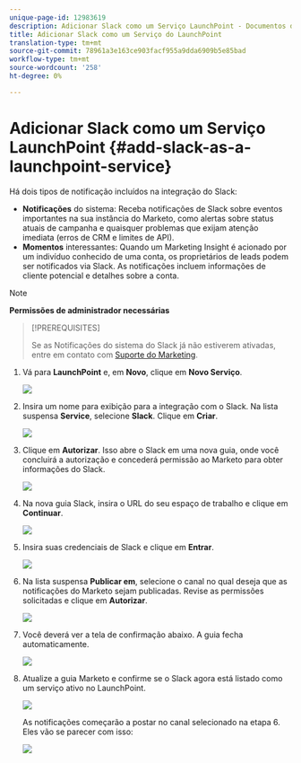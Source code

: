 ```yaml
---
unique-page-id: 12983619
description: Adicionar Slack como um Serviço LaunchPoint - Documentos do Marketing - Documentação do produto
title: Adicionar Slack como um Serviço do LaunchPoint
translation-type: tm+mt
source-git-commit: 78961a3e163ce903facf955a9dda6909b5e85bad
workflow-type: tm+mt
source-wordcount: '258'
ht-degree: 0%

---
```



# Adicionar Slack como um Serviço LaunchPoint {#add-slack-as-a-launchpoint-service}

Há dois tipos de notificação incluídos na integração do Slack:

* **Notificações** do sistema: Receba notificações de Slack sobre eventos importantes na sua instância do Marketo, como alertas sobre status atuais de campanha e quaisquer problemas que exijam atenção imediata (erros de CRM e limites de API).
* **Momentos** interessantes: Quando um Marketing Insight é acionado por um indivíduo conhecido de uma conta, os proprietários de leads podem ser notificados via Slack. As notificações incluem informações de cliente potencial e detalhes sobre a conta.

>[!NOTE]
>
>**Permissões de administrador necessárias**

>[!PREREQUISITES]
>
>Se as Notificações do sistema do Slack já não estiverem ativadas, entre em contato com [Suporte do Marketing](https://nation.marketo.com/t5/Support/ct-p/Support).

1. Vá para **LaunchPoint** e, em **Novo**, clique em **Novo Serviço**.

   ![](assets/image2017-11-27-14-3a13-3a18.png)

1. Insira um nome para exibição para a integração com o Slack. Na lista suspensa **Service**, selecione **Slack**. Clique em **Criar**.

   ![](assets/image2017-11-27-15-3a54-3a11.png)

1. Clique em **Autorizar**. Isso abre o Slack em uma nova guia, onde você concluirá a autorização e concederá permissão ao Marketo para obter informações do Slack.

   ![](assets/image2017-11-27-14-3a16-3a6.png)

1. Na nova guia Slack, insira o URL do seu espaço de trabalho e clique em **Continuar**.

   ![](assets/image2017-11-27-15-3a1-3a29.png)

1. Insira suas credenciais de Slack e clique em **Entrar**.

   ![](assets/image2017-11-27-15-3a1-3a3.png)

1. Na lista suspensa **Publicar em**, selecione o canal no qual deseja que as notificações do Marketo sejam publicadas. Revise as permissões solicitadas e clique em **Autorizar**.

   ![](assets/image2018-1-9-13-3a21-3a50.png)

1. Você deverá ver a tela de confirmação abaixo. A guia fecha automaticamente.

   ![](assets/image2017-11-27-15-3a51-3a57.png)

1. Atualize a guia Marketo e confirme se o Slack agora está listado como um serviço ativo no LaunchPoint.

   ![](assets/image2017-11-27-15-3a55-3a37.png)

   As notificações começarão a postar no canal selecionado na etapa 6. Eles vão se parecer com isso:

   ![](assets/samplenotification.png)
